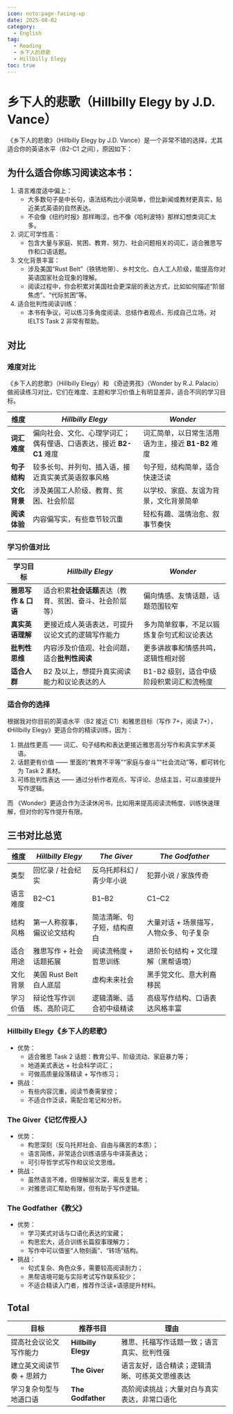 ```yaml
---
icon: noto:page-facing-up
date: 2025-08-02
category:
  - English
tag:
  - Reading
  - 乡下人的悲歌
  - Hillbilly Elegy
toc: true
---
```


# 乡下人的悲歌（Hillbilly Elegy by J.D. Vance）

《乡下人的悲歌》（Hillbilly Elegy by J.D. Vance）是一个非常不错的选择，尤其适合你的英语水平（B2-C1 之间），原因如下：

## 为什么适合你练习阅读这本书：

1. 语言难度适中偏上：
   - 大多数句子是中长句，语法结构比小说简单，但比新闻或教材更真实，贴近美式英语的自然表达。
   - 不会像《纽约时报》那样晦涩，也不像《哈利波特》那样幻想类词汇太多。
2. 词汇可学性高：
   - 包含大量与家庭、贫困、教育、努力、社会问题相关的词汇，适合雅思写作和口语话题。
3. 文化背景丰富：
   - 涉及美国“Rust Belt”（铁锈地带）、乡村文化、白人工人阶级，能提高你对英语国家社会现象的理解。
   - 阅读过程中，你会积累对美国社会更深层的表达方式，比如如何描述“阶层焦虑”、“代际贫困”等。
4. 适合批判性阅读训练：
   - 本书有争议，可以练习多角度阅读、总结作者观点、形成自己立场，对 IELTS Task 2 非常有帮助。

## 对比

### 难度对比

《乡下人的悲歌》（Hillbilly Elegy）和 《奇迹男孩》（Wonder by R.J. Palacio） 做阅读练习对比，它们在难度、主题和学习价值上有明显差异，适合不同的学习目标。

| 维度         | _Hillbilly Elegy_                                                   | _Wonder_                                          |
| ------------ | ------------------------------------------------------------------- | ------------------------------------------------- |
| **词汇难度** | 偏向社会、文化、心理学词汇；偶有俚语、口语表达，接近 **B2-C1** 难度 | 词汇简单，以日常生活用语为主，接近 **B1-B2** 难度 |
| **句子结构** | 较多长句、并列句、插入语，接近真实美式英语叙事风格                  | 句子短，结构简单，适合快速泛读                    |
| **文化背景** | 涉及美国工人阶级、教育、贫困、社会阶层                              | 以学校、家庭、友谊为背景，文化背景简单            |
| **阅读体验** | 内容偏写实，有些章节较沉重                                          | 轻松有趣、温情治愈、叙事节奏快                    |

### 学习价值对比

| 学习目标            | _Hillbilly Elegy_                                        | _Wonder_                                   |
| ------------------- | -------------------------------------------------------- | ------------------------------------------ |
| **雅思写作 & 口语** | 适合积累**社会话题**表达（教育、贫困、奋斗、社会阶层等） | 偏向情感、友情话题，话题范围较窄           |
| **真实英语理解**    | 更接近成人英语表达，可提升议论文式的逻辑写作能力         | 多为简单叙事，不足以锻炼复杂句式和议论表达 |
| **批判性思维**      | 内容涉及价值观、社会问题，适合**批判性阅读**             | 更多讲故事和情感共鸣，逻辑性相对弱         |
| **适合人群**        | B2 及以上，想提升真实阅读能力和议论表达的人              | B1-B2 级别，适合中级阶段积累词汇和流畅度   |

### 适合你的选择

根据我对你目前的英语水平（B2 接近 C1）和雅思目标（写作 7+，阅读 7+），《Hillbilly Elegy》更适合你的精读训练，因为：

1. 挑战性更高 —— 词汇、句子结构和表达更接近雅思高分写作和真实学术英语。
2. 话题更有价值 —— 里面的“教育不平等”“家庭与奋斗”“社会流动”等，都可转化为 Task 2 素材。
3. 可练批判性表达 —— 通过分析作者观点、写评论、总结主旨，可以直接提升写作逻辑。

而 《Wonder》更适合作为泛读休闲书，比如用来提高阅读流畅度、训练快速理解，但对你的写作提升有限。

## 三书对比总览

| 维度     | _Hillbilly Elegy_          | _The Giver_                | _The Godfather_                         |
| -------- | -------------------------- | -------------------------- | --------------------------------------- |
| 类型     | 回忆录 / 社会纪实          | 反乌托邦科幻 / 青少年小说  | 犯罪小说 / 家族传奇                     |
| 语言难度 | B2–C1                      | B1–B2                      | C1–C2                                   |
| 结构风格 | 第一人称叙事，偏议论文结构 | 简洁清晰、句子短，结构直白 | 大量对话 + 场景描写，人物众多、句子复杂 |
| 适合用途 | 雅思写作 + 社会话题拓展    | 阅读流畅度 + 哲思训练      | 进阶长句结构 + 文化理解（黑帮语境）     |
| 文化背景 | 美国 Rust Belt 白人底层    | 虚构未来社会               | 黑手党文化、意大利裔移民                |
| 学习价值 | 辩论性写作训练、高阶词汇   | 逻辑清晰、适合初中级精读   | 高级写作结构、口语表达风格丰富          |

### Hillbilly Elegy《乡下人的悲歌》

- 优势：
  - 适合雅思 Task 2 话题：教育公平、阶级流动、家庭暴力等；
  - 地道美式表达 + 社会科学词汇；
  - 可做高质量段落精读 + 写作练习；
- 挑战：
  - 有些内容沉重，阅读节奏需掌控；
  - 不适合作泛读，需配合笔记和分析。

### The Giver《记忆传授人》

- 优势：
  - 构思深刻（反乌托邦社会、自由与痛苦的本质）；
  - 语言简练，非常适合训练语感与中译英表达；
  - 可引导哲学式写作和议论文思维。
- 挑战：
  - 虽然语言不难，但理解层次深，需反复思考；
  - 对雅思词汇帮助有限，但有助于写作逻辑。

### The Godfather《教父》

- 优势：
  - 学习美式对话与口语化表达的宝藏；
  - 构思宏大，适合训练长篇叙事理解力；
  - 写作中可以借鉴“人物刻画”、“转场”结构。
- 挑战：
  - 句式复杂、角色众多，需要较高阅读耐力；
  - 黑帮语境可能与实际考试写作联系较少；
  - 不适合精读入门者，推荐作泛读+语感提升材料。

## Total

| 目标                      | 推荐书目            | 理由                                           |
| ------------------------- | ------------------- | ---------------------------------------------- |
| 提高社会议论文写作能力    | **Hillbilly Elegy** | 雅思、托福写作话题一致；语言真实、批判性强     |
| 建立英文阅读节奏 + 思辨力 | **The Giver**       | 语言友好，适合精读；逻辑清晰、可练英文思维表达 |
| 学习复杂句型与地道口语    | **The Godfather**   | 高阶阅读挑战；大量对白与真实表达，非常口语化   |
